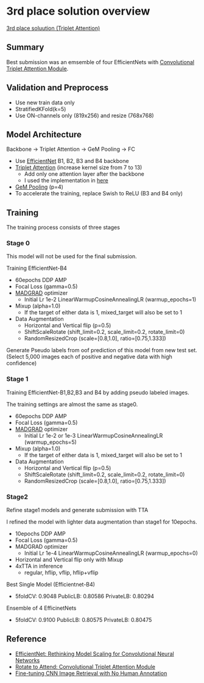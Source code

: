 # 3rd place solution overview

[3rd place soluution (Triplet Attention)](https://www.kaggle.com/c/seti-breakthrough-listen/discussion/266403)


## Summary

Best submission was an emsemble of four EfficientNets with [Convolutional Triplet Attention Module](https://arxiv.org/abs/2010.03045).


## Validation and Preprocess

- Use new train data only
- StratifiedKFold(k=5)
- Use ON-channels only (819x256) and resize (768x768)


## Model Architecture

Backbone -> Triplet Attention -> GeM Pooling -> FC

- Use [EfficientNet](https://arxiv.org/abs/1905.11946) B1, B2, B3 and B4 backbone
- [Triplet Attention](https://arxiv.org/abs/2010.03045) (increase kernel size from 7 to 13)
  - Add only one attention layer after the backbone
  - I used the implementation in [here](https://github.com/rwightman/pytorch-image-models/blob/499790e117b2c8c1b57780b73d16c28b84db509e/timm/models/layers/triplet.py)
- [GeM Pooling](https://arxiv.org/abs/1711.02512) (p=4)
- To accelerate the training, replace Swish to ReLU (B3 and B4 only)


## Training

The training process consists of three stages

### Stage 0

This model will not be used for the final submission.

Training EfficientNet-B4

- 60epochs DDP AMP
- Focal Loss (gamma=0.5)
- [MADGRAD](https://github.com/facebookresearch/madgrad) optimizer
  - Initial Lr 1e-2 LinearWarmupCosineAnnealingLR (warmup_epochs=1)
- Mixup (alpha=1.0)
  - If the target of either data is 1, mixed_target will also be set to 1
- Data Augmentation
  - Horizontal and Vertical flip (p=0.5)
  - ShiftScaleRotate (shift_limit=0.2, scale_limit=0.2, rotate_limit=0)
  - RandomResizedCrop (scale=[0.8,1.0], ratio=[0.75,1.333])

Generate Pseudo labels from oof prediction of this model from new test set.  
(Select 5,000 images each of positive and negative data with high confidence)

### Stage 1

Training EfficientNet-B1,B2,B3 and B4 by adding pseudo labeled images.

The training settings are almost the same as stage0.

- 60epochs DDP AMP
- Focal Loss (gamma=0.5)
- [MADGRAD](https://github.com/facebookresearch/madgrad) optimizer
  - Initial Lr 1e-2 or 1e-3 LinearWarmupCosineAnnealingLR (warmup_epochs=5)
- Mixup (alpha=1.0)
  - If the target of either data is 1, mixed_target will also be set to 1
- Data Augmentation
  - Horizontal and Vertical flip (p=0.5)
  - ShiftScaleRotate (shift_limit=0.2, scale_limit=0.2, rotate_limit=0)
  - RandomResizedCrop (scale=[0.8,1.0], ratio=[0.75,1.333])


### Stage2

Refine stage1 models and generate submission with TTA

I refined the model with lighter data augmentation than stage1 for 10epochs.

- 10epochs DDP AMP
- Focal Loss (gamma=0.5)
- MADGRAD optimizer
  - Initial Lr 1e-4 LinearWarmupCosineAnnealingLR (warmup_epochs=0)
- Horizontal and Vertical flip only with Mixup
- 4xTTA in inference
  - regular, hflip, vflip, hflip+vflip


Best Single Model  (Efficientnet-B4)
- 5foldCV: 0.9048   PublicLB: 0.80586   PrivateLB: 0.80294

Ensemble of 4 EfficinetNets
- 5foldCV: 0.9100   PublicLB: 0.80575   PrivateLB: 0.80475


## Reference

- [EfficientNet: Rethinking Model Scaling for Convolutional Neural Networks](https://arxiv.org/abs/1905.11946)
- [Rotate to Attend: Convolutional Triplet Attention Module](https://arxiv.org/abs/2010.03045)
- [Fine-tuning CNN Image Retrieval with No Human Annotation](https://arxiv.org/abs/1711.02512)
